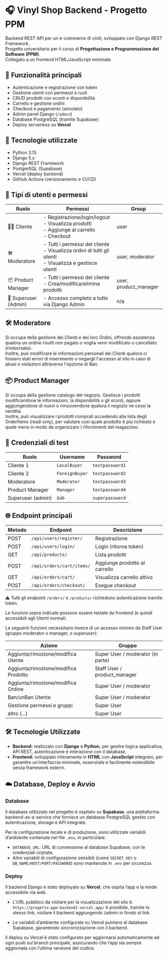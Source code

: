 # 🎧 Vinyl Shop Backend - Progetto PPM

Backend REST API per un e-commerce di vinili, sviluppato con Django REST Framework.  
Progetto universitario per il corso di **Progettazione e Programmazione del Software (PPM)**.  
Collegato a un frontend HTML/JavaScript minimale.


## 🚀 Funzionalità principali

- Autenticazione e registrazione con token
- Gestione utenti con permessi e ruoli
- CRUD prodotti con sconti e disponibilità
- Carrello e gestione ordini
- Checkout e pagamento (simulato)
- Admin panel Django (`/admin`)
- Database PostgreSQL (tramite Supabase)
- Deploy serverless su **Vercel**


## 🧩 Tecnologie utilizzate

- Python 3.13
- Django 5.x
- Django REST Framework
- PostgreSQL (Supabase)
- Vercel (deploy backend)
- GitHub Actions (versionamento e CI/CD)


## 👥 Tipi di utenti e permessi

| Ruolo                   | Permessi                                                                 | Group       |
|-------------------------|--------------------------------------------------------------------------|-------------|
| 🧑‍💻 Cliente           | - Registrazione/login/logout<br>- Visualizza prodotti<br>- Aggiunge al carrello<br>- Checkout | user |
| 🛠 Moderatore           | - Tutti i permessi del cliente<br>- Visualizza ordini di tutti gli utenti<br>- Visualizza e gestisce utenti | user, moderator |
| 📦 Product Manager     | - Tutti i permessi del cliente<br>- Crea/modifica/elimina prodotti | user, product_manager |
| 👑 Superuser (Admin)   | - Accesso completo a tutto via Django Admin | n/a |


## 🛠 Moderatore 
Si occupa della gestione dei Clienti e dei loro Ordini, offrendo assistenza qualora un ordine risulti non pagato o voglia venir modificato o cancellato (rimborsato).<br>
Inoltre, può modificare le informazioni personali dei Clienti qualora ci fossero stati errori di inserimento o negargli l'accesso al sito in caso di abusi o violazioni attraverso l'opzione di Ban.


## 📦 Product Manager 
Si occupa della gestione catalogo del negozio. Gestisce i prodotti modificandone le informazioni, la disponibilità o gli sconti, oppure aggiungendone di nuovi o rimuovendone qualora il negozio ne cessi la vendita.<br>
Inoltre, può visualizzare i prodotti comprati accedendo alla lista degli OrderItems (read-only), per valutare così quale prodotto è più richiesto e quale meno in modo da organizzare i rifornimenti del magazzino.


## 🔐 Credenziali di test

| Ruolo              | Username     | Password       |
|--------------------|--------------|----------------|
| Cliente 1     | `LocalBuyer`   | `testpassword1`  |
| Cliente 2    | `ForeignBuyer`   | `testpassword2`  |
| Moderatore         | `Moderator`  | `testpassword3`  |
| Product Manager    | `Manager`    | `testpassword4`  |
| Superuser (admin)  | `Gab`      | `superpassword` |


## 🌐 Endpoint principali

| Metodo | Endpoint                             | Descrizione                          |
|--------|--------------------------------------|--------------------------------------|
| POST   | `/api/users/register/`               | Registrazione                        |
| POST   | `/api/users/login/`                  | Login (ritorna token)                |
| GET    | `/api/products/`                     | Lista prodotti                       |
| POST   | `/api/orders/cart/items/`            | Aggiunge prodotto al carrello        |
| GET    | `/api/orders/cart/`                  | Visualizza carrello attivo           |
| POST   | `/api/orders/checkout/`              | Esegue checkout                      |

⚠️ Tutti gli endpoint `/orders/` e `/products/` richiedono autenticazione tramite token.

Le funzioni sopra indicate possono essere testate da frontend (e quindi accessibili agli Utenti normali.

Le seguenti funzioni necessitano invece di un accesso minimo da Staff User (gruppo moderator o manager, o superuser):

| Azione                               | Gruppo                              |
|--------------------------------------|-------------------------------------|
| Aggiunta/rimozione/modifica Utente   | Super User / moderator (in parte)   |
| Aggiunta/rimozione/modifica Prodotto | Staff User / product_manager        |
| Aggiunta/rimozione/modifica Ordine   | Super User / moderator              |
| Ban/unBan Utente                     | Super User / moderator              |
| Gestione permessi e gruppi           | Super User                          |
| altro (...)                          | Super User                          |


## 🛠️ Tecnologie Utilizzate

- **Backend:** realizzato con **Django** e **Python**, per gestire logica applicativa, API REST, autenticazione e interazione con il database.
- **Frontend:** sviluppato interamente in **HTML** con **JavaScript** integrato, per garantire un’interfaccia minimale, essenziale e facilmente estendibile senza framework esterni.

## ☁️ Database, Deploy e Avvio

### Database

Il database utilizzato nel progetto è ospitato su **Supabase**, una piattaforma backend-as-a-service che fornisce un database PostgreSQL gestito con autenticazione, storage e API integrate.

Per la configurazione locale e di produzione, sono utilizzate variabili d’ambiente contenute nel file `.env`, in particolare:

- `DATABASE_URL`: URL di connessione al database Supabase, con le credenziali criptate.
- Altre variabili di configurazione sensibili (come `SECRET_KEY` o `DB_NAME/HOST/PORT/PASSWORD`) sono mantenute in `.env` per sicurezza.

### Deploy

Il backend Django è stato deployato su **Vercel**, che ospita l’app e la rende accessibile via web.

- L’URL pubblico da visitare per la visualizzazione del sito è:  
  `https://progetto-ppm-backend2.vercel.app/`
  è possibile, tramite lo stesso link, visitare il backend aggiungendo /admin in fondo al link.

- Le variabili d’ambiente configurate su Vercel puntano al database Supabase, garantendo sincronizzazione con il backend.

Il deploy su Vercel è stato configurato per aggiornarsi automaticamente ad ogni push sul branch principale, assicurando che l’app sia sempre aggiornata con l’ultima versione del codice.

